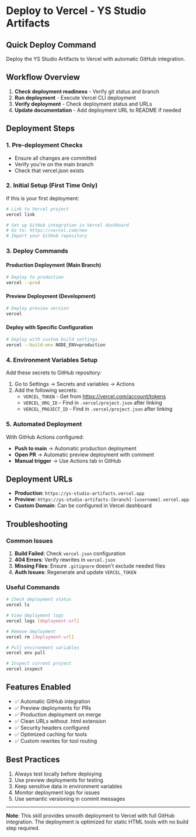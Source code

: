 # Deploy to Vercel - YS Studio Artifacts

## Quick Deploy Command
Deploy the YS Studio Artifacts to Vercel with automatic GitHub integration.

## Workflow Overview
1. **Check deployment readiness** - Verify git status and branch
2. **Run deployment** - Execute Vercel CLI deployment
3. **Verify deployment** - Check deployment status and URLs
4. **Update documentation** - Add deployment URL to README if needed

## Deployment Steps

### 1. Pre-deployment Checks
- Ensure all changes are committed
- Verify you're on the main branch
- Check that vercel.json exists

### 2. Initial Setup (First Time Only)
If this is your first deployment:
```bash
# Link to Vercel project
vercel link

# Set up GitHub integration in Vercel dashboard
# Go to: https://vercel.com/new
# Import your GitHub repository
```

### 3. Deploy Commands

#### Production Deployment (Main Branch)
```bash
# Deploy to production
vercel --prod
```

#### Preview Deployment (Development)
```bash
# Deploy preview version
vercel
```

#### Deploy with Specific Configuration
```bash
# Deploy with custom build settings
vercel --build-env NODE_ENV=production
```

### 4. Environment Variables Setup
Add these secrets to GitHub repository:
1. Go to Settings → Secrets and variables → Actions
2. Add the following secrets:
   - `VERCEL_TOKEN` - Get from https://vercel.com/account/tokens
   - `VERCEL_ORG_ID` - Find in `.vercel/project.json` after linking
   - `VERCEL_PROJECT_ID` - Find in `.vercel/project.json` after linking

### 5. Automated Deployment
With GitHub Actions configured:
- **Push to main** → Automatic production deployment
- **Open PR** → Automatic preview deployment with comment
- **Manual trigger** → Use Actions tab in GitHub

## Deployment URLs
- **Production**: `https://ys-studio-artifacts.vercel.app`
- **Preview**: `https://ys-studio-artifacts-[branch]-[username].vercel.app`
- **Custom Domain**: Can be configured in Vercel dashboard

## Troubleshooting

### Common Issues
1. **Build Failed**: Check `vercel.json` configuration
2. **404 Errors**: Verify rewrites in `vercel.json`
3. **Missing Files**: Ensure `.gitignore` doesn't exclude needed files
4. **Auth Issues**: Regenerate and update `VERCEL_TOKEN`

### Useful Commands
```bash
# Check deployment status
vercel ls

# View deployment logs
vercel logs [deployment-url]

# Remove deployment
vercel rm [deployment-url]

# Pull environment variables
vercel env pull

# Inspect current project
vercel inspect
```

## Features Enabled
- ✅ Automatic GitHub integration
- ✅ Preview deployments for PRs
- ✅ Production deployment on merge
- ✅ Clean URLs without .html extension
- ✅ Security headers configured
- ✅ Optimized caching for tools
- ✅ Custom rewrites for tool routing

## Best Practices
1. Always test locally before deploying
2. Use preview deployments for testing
3. Keep sensitive data in environment variables
4. Monitor deployment logs for issues
5. Use semantic versioning in commit messages

---

**Note**: This skill provides smooth deployment to Vercel with full GitHub integration. The deployment is optimized for static HTML tools with no build step required.